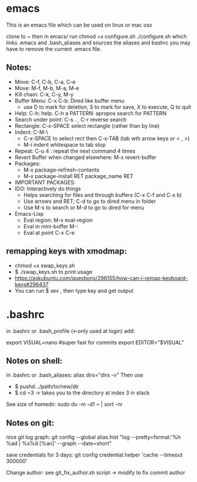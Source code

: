 # emacs
This is an emacs file which can be used on linux or mac osx

clone to ~ then in emacs/ run
chmod +x configure.sh
./configure.sh
which links .emacs and .bash_aliases and sources the aliases and bashrc
you may have to remove the current .emacs file.

##  Notes:
* Move:   C-f, C-b, C-a, C-e
* Move:   M-f, M-b, M-a, M-e
* Kill chain:   C-k, C-y, M-y	
* Buffer Menu: C-x C-b: Dired like buffer menu
  * use D to mark for deletion, S to mark for save, X to execute, Q to quit
* Help: C-h: help. C-h a PATTERN: apropos search for PATTERN
* Search under point: C-s . , C-r reverse search
* Rectangle: C-x-SPACE select rectangle (rather than by line)
* Indent: C-M-\
  * C-x-SPACE to select rect then C-x-TAB (tab wth arrow keys or  < , >)
  * M-i indent whitespace to tab stop
* Repeat: C-u 4 : repeat the next command 4 times
* Revert Buffer when changed elsewhere: M-x revert-buffer 
* Packages:
  * M-x package-refresh-contents
  * M-x package-install RET package_name RET
* IMPORTANT PACKAGES:
* IDO: Interactively do things
  * Helps searching for files and through buffers (C-x C-f and C-x b)
  * Use arrows and RET; C-d to go to dired menu in folder
  * Use M-s to search or M-d to go to dired for menu
* Emacs-Lisp
  * Eval region: M-x eval-region
  * Eval in mini-buffer M-:
  * Eval at point C-x C-e


## remapping keys with xmodmap:
* chmod +x swap_keys.sh
* $ ./swap_keys.sh to print usage
* https://askubuntu.com/questions/296155/how-can-i-remap-keyboard-keys#296437
* You can run $ xev , then type key and get output

# .bashrc
in .bashrc or .bash_profile (<-only used at login) add:

export VISUAL=nano  #super fast for commits
export EDITOR="$VISUAL"

## Notes on shell:
in .bashrc or .bash_aliases:
alias dirs="dirs -v"
Then use
* $ pushd ../path/to/new/dir
* $ cd ~3 -> takes you to the directory at index 3 in stack


See size of homedir:
sudo du -m -d1 ~ | sort -nr

## Notes on git:
nice git log graph:
git config --global alias.hist "log --pretty=format:'%h %ad | %s%d [%an]' --graph --date=short"

save credentials for 3 days:
git config credential.helper 'cache --timeout 300000'

Change author:
see git_fix_author.sh script -> modify to fix commit author
